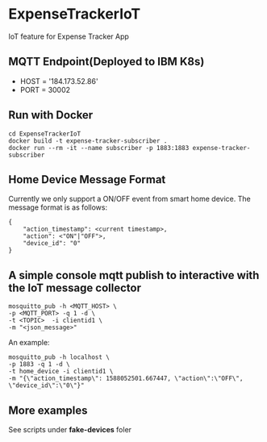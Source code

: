 # ExpenseTrackerIoT
IoT feature for Expense Tracker App

## MQTT Endpoint(Deployed to IBM K8s)
- HOST = '184.173.52.86'
- PORT = 30002

## Run with Docker
```
cd ExpenseTrackerIoT
docker build -t expense-tracker-subscriber . 
docker run --rm -it --name subscriber -p 1883:1883 expense-tracker-subscriber
```

## Home Device Message Format
Currently we only support a ON/OFF event from smart home device. The message format is as follows:
```
{
    "action_timestamp": <current timestamp>,
    "action": <"ON"|"OFF">,
    "device_id": "0"
}
```

## A simple console mqtt publish to interactive with the IoT message collector
```
mosquitto_pub -h <MQTT_HOST> \
-p <MQTT_PORT> -q 1 -d \
-t <TOPIC>  -i clientid1 \
-m "<json_message>"
```
An example:
```
mosquitto_pub -h localhost \
-p 1883 -q 1 -d \
-t home_device -i clientid1 \
-m "{\"action_timestamp\": 1588052501.667447, \"action\":\"OFF\", \"device_id\":\"0\"}"
```

## More examples
See scripts under **fake-devices** foler
